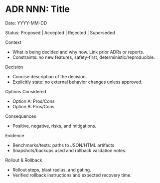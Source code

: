 # ADR NNN: Title

Date: YYYY-MM-DD

Status: Proposed | Accepted | Rejected | Superseded

Context
- What is being decided and why now. Link prior ADRs or reports.
- Constraints: no new features, safety-first, deterministic/reproducible.

Decision
- Concise description of the decision.
- Explicitly state: no external behavior changes unless approved.

Options Considered
- Option A: Pros/Cons
- Option B: Pros/Cons

Consequences
- Positive, negative, risks, and mitigations.

Evidence
- Benchmarks/tests: paths to JSON/HTML artifacts.
- Snapshots/backups used and rollback validation notes.

Rollout & Rollback
- Rollout steps, blast radius, and gating.
- Verified rollback instructions and expected recovery time.


